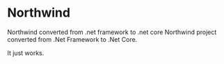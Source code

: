 # Northwind
Northwind converted from .net framework to .net core
Northwind project converted from .Net Framework to .Net Core.

It just works.
